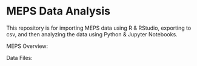 # MEPS Data Analysis
This repository is for importing MEPS data using R & RStudio, exporting to csv, and then analyzing the data using Python & Jupyter Notebooks.

MEPS Overview:

Data Files:
